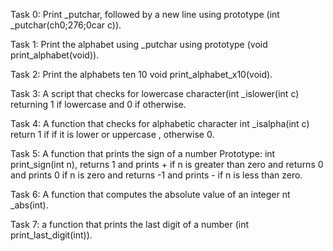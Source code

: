 Task 0: Print _putchar, followed by a new line using prototype (int _putchar(ch0;276;0car c)).

Task 1: Print the alphabet using _putchar using prototype (void print_alphabet(void)).

Task 2: Print the alphabets ten 10 void print_alphabet_x10(void).

Task 3: A script that checks for lowercase character(int _islower(int c) returning 1 if lowercase and 0 if otherwise.

Task 4: A function that checks for alphabetic character int _isalpha(int c) return 1 if if it is lower or uppercase , otherwise 0.


Task 5: A  function that prints the sign of a number Prototype: int print_sign(int n), returns 1 and prints + if n is greater than zero and 
returns 0 and prints 0 if n is zero and returns -1 and prints - if n is less than zero.

Task 6: A function that computes the absolute value of an integer nt _abs(int).

Task 7: a function that prints the last digit of a number (int print_last_digit(int)).


